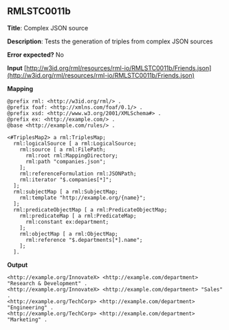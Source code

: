 ## RMLSTC0011b

**Title**: Complex JSON source

**Description**: Tests the generation of triples from complex JSON sources

**Error expected?** No

**Input**
 [http://w3id.org/rml/resources/rml-io/RMLSTC0011b/Friends.json](http://w3id.org/rml/resources/rml-io/RMLSTC0011b/Friends.json)

**Mapping**
```
@prefix rml: <http://w3id.org/rml/> .
@prefix foaf: <http://xmlns.com/foaf/0.1/> .
@prefix xsd: <http://www.w3.org/2001/XMLSchema#> .
@prefix ex: <http://example.com/> .
@base <http://example.com/rules/> .

<#TriplesMap2> a rml:TriplesMap;
  rml:logicalSource [ a rml:LogicalSource;
    rml:source [ a rml:FilePath;
      rml:root rml:MappingDirectory;
      rml:path "companies.json";
    ];
    rml:referenceFormulation rml:JSONPath;
    rml:iterator "$.companies[*]";
  ];
  rml:subjectMap [ a rml:SubjectMap;
    rml:template "http://example.org/{name}";
  ];
  rml:predicateObjectMap [ a rml:PredicateObjectMap;
    rml:predicateMap [ a rml:PredicateMap;
      rml:constant ex:department;
    ];
    rml:objectMap [ a rml:ObjectMap;
      rml:reference "$.departments[*].name";
    ];
  ].

```

**Output**
```
<http://example.org/InnovateX> <http://example.com/department> "Research & Development" .
<http://example.org/InnovateX> <http://example.com/department> "Sales" .
<http://example.org/TechCorp> <http://example.com/department> "Engineering" .
<http://example.org/TechCorp> <http://example.com/department> "Marketing" .

```

